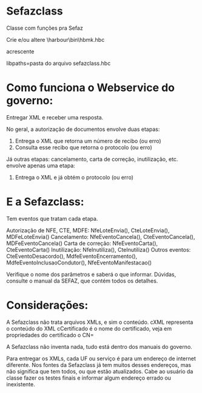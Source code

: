# Sefazclass

Classe com funções pra Sefaz

Crie e/ou altere \harbour\bin\hbmk.hbc

acrescente

libpaths=pasta do arquivo sefazclass.hbc


# Como funciona o Webservice do governo:

Entregar XML e receber uma resposta.

No geral, a autorização de documentos envolve duas etapas:

1. Entrega o XML que retorna um número de recibo (ou erro)
2. Consulta esse recibo que retorna o protocolo (ou erro)

Já outras etapas: cancelamento, carta de correção, inutilização, etc. envolve apenas uma etapa:

1. Entrega o XML e já obtém o protocolo (ou erro)

# E a Sefazclass:

Tem eventos que tratam cada etapa.

Autorização de NFE, CTE, MDFE: NfeLoteEnvia(), CteLoteEnvia(), MDFeLoteEnvia()
Cancelamento:  NfeEventoCancela(), CteEventoCancela(), MDFeEventoCancela()
Carta de correção: NfeEventoCarta(), CteEventoCarta()
Inutilização: NfeInutiliza(), CteInutiliza()
Outros eventos: CteEventoDesacordo(), MdfeEventoEncerramento(), MdfeEventoInclusaoCondutor(), NfeEventoManifestacao()

Verifique o nome dos parâmetros e saberá o que informar.
Dúvidas, consulte o manual da SEFAZ, que contém todos os detalhes.

# Considerações:

A Sefazclass não trata arquivos XMLs, e sim o conteúdo. cXML representa o conteúdo do XML
cCertificado é o nome do certificado, veja em propriedades do certificado o CN=

A Sefazclass não inventa nada, tudo está dentro dos manuais do governo.

Para entregar os XMLs, cada UF ou serviço é para um endereço de internet diferente.
Nos fontes da Sefazclass já tem muitos desses endereços, mas não significa que tem todos, ou que estão atualizados.
Cabe ao usuário da classe fazer os testes finais e informar algum endereço errado ou inexistente.
